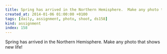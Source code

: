 ```yaml
---
title: Spring has arrived in the Northern Hemisphere.  Make any photo that shows new life!
created_at: 2014-01-06 01:00:00 +0100
tags: [daily, assignment, photo, shoot, ds158]
kind: assignment
index: 158
---
```


Spring has arrived in the Northern Hemisphere.  Make any photo that shows new life!
